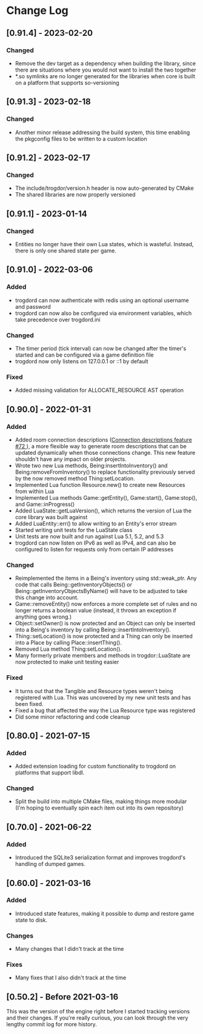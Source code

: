 
# Change Log

## [0.91.4] - 2023-02-20

### Changed

- Remove the dev target as a dependency when building the library, since there are situations where you would not want to install the two together
- *.so symlinks are no longer generated for the libraries when core is built on a platform that supports so-versioning

## [0.91.3] - 2023-02-18

### Changed

- Another minor release addressing the build system, this time enabling the pkgconfig files to be written to a custom location

## [0.91.2] - 2023-02-17

### Changed

- The include/trogdor/version.h header is now auto-generated by CMake
- The shared libraries are now properly versioned

## [0.91.1] - 2023-01-14

### Changed

- Entities no longer have their own Lua states, which is wasteful. Instead, there is only one shared state per game.

## [0.91.0] - 2022-03-06

### Added

- trogdord can now authenticate with redis using an optional username and password
- trogdord can now also be configured via environment variables, which take precedence over trogdord.ini

### Changed

- The timer period (tick interval) can now be changed after the timer's started and can be configured via a game definition file
- trogdord now only listens on 127.0.0.1 or ::1 by default

### Fixed

- Added missing validation for ALLOCATE_RESOURCE AST operation

## [0.90.0] - 2022-01-31

### Added

- Added room connection descriptions ([Connection descriptions feature #72 ](https://github.com/crankycyclops/trogdor-pp/pull/72)), a more flexible way to generate room descriptions that can be updated dynamically when those connections change. This new feature shouldn't have any impact on older projects.
- Wrote two new Lua methods, Being:insertIntoInventory() and Being:removeFromInventory() to replace functionality previously served by the now removed method Thing:setLocation.
- Implemented Lua function Resource.new() to create new Resources from within Lua
- Implemented Lua methods Game::getEntity(), Game:start(), Game:stop(), and Game::inProgress()
- Added LuaState::getLuaVersion(), which returns the version of Lua the core library was built against
- Added LuaEntity::err() to allow writing to an Entity's error stream
- Started writing unit tests for the LuaState class
- Unit tests are now built and run against Lua 5.1, 5.2, and 5.3
- trogdord can now listen on IPv6 as well as IPv4, and can also be configured to listen for requests only from certain IP addresses

### Changed

- Reimplemented the items in a Being's inventory using std::weak_ptr. Any code that calls Being::getInventoryObjects() or Being::getInventoryObjectsByName() will have to be adjusted to take this change into account.
- Game::removeEntity() now enforces a more complete set of rules and no longer returns a boolean value (instead, it throws an exception if anything goes wrong.)
- Object::setOwner() is now protected and an Object can only be inserted into a Being's inventory by calling Being::insertIntoInventory().
- Thing::setLocation() is now protected and a Thing can only be inserted into a Place by calling Place::insertThing().
- Removed Lua method Thing:setLocation().
- Many formerly private members and methods in trogdor::LuaState are now protected to make unit testing easier

### Fixed

- It turns out that the Tangible and Resource types weren't being registered with Lua. This was uncovered by my new unit tests and has been fixed.
- Fixed a bug that affected the way the Lua Resource type was registered
- Did some minor refactoring and code cleanup

## [0.80.0] - 2021-07-15

### Added

- Added extension loading for custom functionality to trogdord on platforms that support libdl.

### Changed

- Split the build into multiple CMake files, making things more modular (I'm hoping to eventually spin each item out into its own repository)

## [0.70.0] - 2021-06-22

### Added

- Introduced the SQLite3 serialization format and improves trogdord's handling of dumped games.

## [0.60.0] - 2021-03-16

### Added

- Introduced state features, making it possible to dump and restore game state to disk.

### Changes

- Many changes that I didn't track at the time

### Fixes

- Many fixes that I also didn't track at the time

## [0.50.2] - Before 2021-03-16

This was the version of the engine right before I started tracking versions and their changes. If you're really curious, you can look through the very lengthy commit log for more history.
